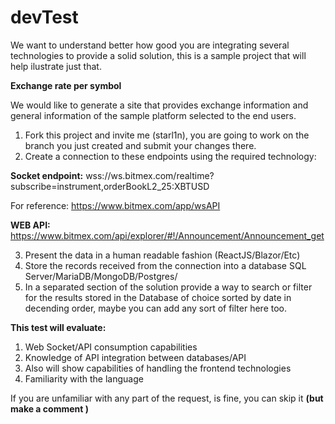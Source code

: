 # devTest
We want to understand better how good you are integrating several technologies to provide a solid solution, this is a sample project that will help ilustrate just that.

**Exchange rate per symbol**

We would like to generate a site that provides exchange information and general information of the sample platform selected to the end users.

1. Fork this project and invite me (starl1n), you are going to work on the branch you just created and submit your changes there.
2. Create a connection to these endpoints using the required technology:

**Socket endpoint:** 
wss://ws.bitmex.com/realtime?subscribe=instrument,orderBookL2_25:XBTUSD

For reference: https://www.bitmex.com/app/wsAPI

**WEB API:**
https://www.bitmex.com/api/explorer/#!/Announcement/Announcement_get

3. Present the data in a human readable fashion (ReactJS/Blazor/Etc)
4. Store the records received from the connection into a database SQL Server/MariaDB/MongoDB/Postgres/
5. In a separated section of the solution provide a way to search or filter for the results stored in the Database of choice sorted by date in decending order, maybe you can add any sort of filter here too.


**This test will evaluate:**
1. Web Socket/API consumption capabilities
2. Knowledge of API integration between databases/API
3. Also will show capabilities of handling the frontend technologies
4. Familiarity with the language


If you are unfamiliar with any part of the request, is fine, you can skip it **(but make a comment )**
